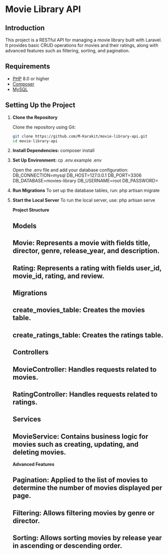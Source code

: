 # Movie Library API

## Introduction

This project is a RESTful API for managing a movie library built with Laravel. It provides basic CRUD operations for movies and their ratings, along with advanced features such as filtering, sorting, and pagination.

## Requirements

- [PHP](https://www.php.net/) 8.0 or higher
- [Composer](https://getcomposer.org/)
- [MySQL](https://www.mysql.com/)

## Setting Up the Project

1. **Clone the Repository**

   Clone the repository using Git:

   ```bash
   git clone https://github.com/M-Karakit/movie-library-api.git
   cd movie-library-api

2. **Install Dependencies:**
    composer install

3. **Set Up Environment:**
    cp .env.example .env

    Open the .env file and add your database configuration:
        DB_CONNECTION=mysql
        DB_HOST=127.0.0.1
        DB_PORT=3306
        DB_DATABASE=movies-library
        DB_USERNAME=root
        DB_PASSWORD=

4. **Run Migrations** 
    To set up the database tables, run:
    php artisan migrate


5. **Start the Local Server**
    To run the local server, use:
    php artisan serve

   **Project Structure**

      ##  Models

      ##  Movie: Represents a movie with fields title, director, genre, release_year, and description.
      ##  Rating: Represents a rating with fields user_id, movie_id, rating, and review.
     
      ##  Migrations

      ##  create_movies_table: Creates the movies table.
      ##  create_ratings_table: Creates the ratings table.
     
      ##  Controllers

      ##  MovieController: Handles requests related to movies.
      ##  RatingController: Handles requests related to ratings.
      
      ##  Services

      ##  MovieService: Contains business logic for movies such as creating, updating, and deleting movies.


    **Advanced Features**

      ##  Pagination: Applied to the list of movies to determine the number of movies displayed per page.
      ##  Filtering: Allows filtering movies by genre or director.
      ##  Sorting: Allows sorting movies by release year in ascending or descending order.






